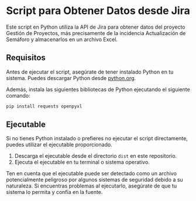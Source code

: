 # Script para Obtener Datos desde Jira

Este script en Python utiliza la API de Jira para obtener datos del proyecto Gestión de Proyectos, más precisamente de la incidencia Actualización de Semáforo y almacenarlos en un archivo Excel.

## Requisitos

Antes de ejecutar el script, asegúrate de tener instalado Python en tu sistema. Puedes descargar Python desde [python.org](https://www.python.org/downloads/).

Además, instala las siguientes bibliotecas de Python ejecutando el siguiente comando:

```bash
pip install requests openpyxl 
```
## Ejecutable

Si no tienes Python instalado o prefieres no ejecutar el script directamente, puedes utilizar el ejecutable proporcionado.

1. Descarga el ejecutable desde el directorio `dist` en este repositorio.
2. Ejecuta el ejecutable en tu terminal o sistema operativo.

Ten en cuenta que el ejecutable puede ser detectado como un archivo potencialmente peligroso por algunos sistemas de seguridad debido a su naturaleza. Si encuentras problemas al ejecutarlo, asegúrate de que tu sistema lo permita y confía en la fuente.
